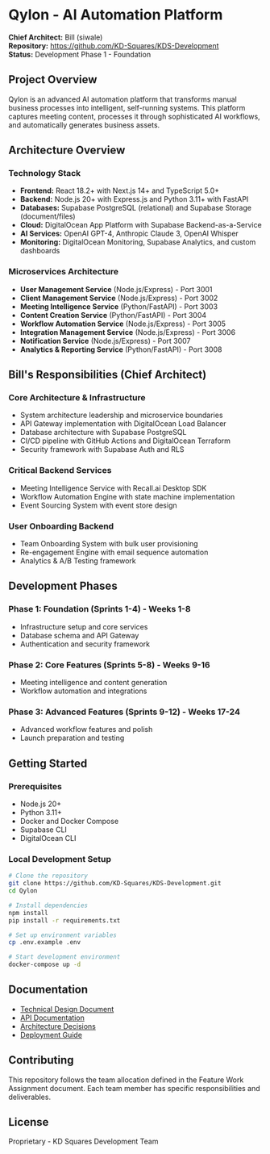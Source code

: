 # Qylon - AI Automation Platform

**Chief Architect:** Bill (siwale)  
**Repository:** https://github.com/KD-Squares/KDS-Development  
**Status:** Development Phase 1 - Foundation

## Project Overview

Qylon is an advanced AI automation platform that transforms manual business processes into intelligent, self-running systems. This platform captures meeting content, processes it through sophisticated AI workflows, and automatically generates business assets.

## Architecture Overview

### Technology Stack
- **Frontend:** React 18.2+ with Next.js 14+ and TypeScript 5.0+
- **Backend:** Node.js 20+ with Express.js and Python 3.11+ with FastAPI
- **Databases:** Supabase PostgreSQL (relational) and Supabase Storage (document/files)
- **Cloud:** DigitalOcean App Platform with Supabase Backend-as-a-Service
- **AI Services:** OpenAI GPT-4, Anthropic Claude 3, OpenAI Whisper
- **Monitoring:** DigitalOcean Monitoring, Supabase Analytics, and custom dashboards

### Microservices Architecture
- **User Management Service** (Node.js/Express) - Port 3001
- **Client Management Service** (Node.js/Express) - Port 3002
- **Meeting Intelligence Service** (Python/FastAPI) - Port 3003
- **Content Creation Service** (Python/FastAPI) - Port 3004
- **Workflow Automation Service** (Node.js/Express) - Port 3005
- **Integration Management Service** (Node.js/Express) - Port 3006
- **Notification Service** (Node.js/Express) - Port 3007
- **Analytics & Reporting Service** (Python/FastAPI) - Port 3008

## Bill's Responsibilities (Chief Architect)

### Core Architecture & Infrastructure
- System architecture leadership and microservice boundaries
- API Gateway implementation with DigitalOcean Load Balancer
- Database architecture with Supabase PostgreSQL
- CI/CD pipeline with GitHub Actions and DigitalOcean Terraform
- Security framework with Supabase Auth and RLS

### Critical Backend Services
- Meeting Intelligence Service with Recall.ai Desktop SDK
- Workflow Automation Engine with state machine implementation
- Event Sourcing System with event store design

### User Onboarding Backend
- Team Onboarding System with bulk user provisioning
- Re-engagement Engine with email sequence automation
- Analytics & A/B Testing framework

## Development Phases

### Phase 1: Foundation (Sprints 1-4) - Weeks 1-8
- Infrastructure setup and core services
- Database schema and API Gateway
- Authentication and security framework

### Phase 2: Core Features (Sprints 5-8) - Weeks 9-16
- Meeting intelligence and content generation
- Workflow automation and integrations

### Phase 3: Advanced Features (Sprints 9-12) - Weeks 17-24
- Advanced workflow features and polish
- Launch preparation and testing

## Getting Started

### Prerequisites
- Node.js 20+
- Python 3.11+
- Docker and Docker Compose
- Supabase CLI
- DigitalOcean CLI

### Local Development Setup
```bash
# Clone the repository
git clone https://github.com/KD-Squares/KDS-Development.git
cd Qylon

# Install dependencies
npm install
pip install -r requirements.txt

# Set up environment variables
cp .env.example .env

# Start development environment
docker-compose up -d
```

## Documentation
- [Technical Design Document](./docs/technical-design.md)
- [API Documentation](./docs/api/)
- [Architecture Decisions](./docs/architecture/)
- [Deployment Guide](./docs/deployment/)

## Contributing
This repository follows the team allocation defined in the Feature Work Assignment document. Each team member has specific responsibilities and deliverables.

## License
Proprietary - KD Squares Development Team